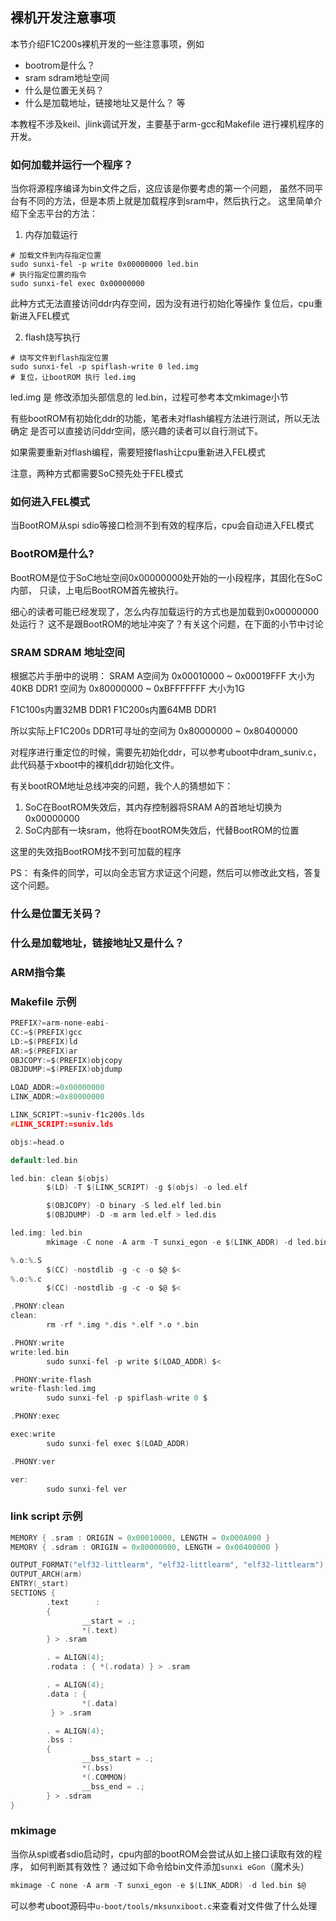 裸机开发注意事项
---------------

本节介绍F1C200s裸机开发的一些注意事项，例如
- bootrom是什么？
- sram sdram地址空间
- 什么是位置无关码？
- 什么是加载地址，链接地址又是什么？
等

本教程不涉及keil、jlink调试开发，主要基于arm-gcc和Makefile
进行裸机程序的开发。

### 如何加载并运行一个程序？
当你将源程序编译为bin文件之后，这应该是你要考虑的第一个问题，
虽然不同平台有不同的方法，但是本质上就是加载程序到sram中，然后执行之。
这里简单介绍下全志平台的方法：
1. 内存加载运行
```shell
# 加载文件到内存指定位置
sudo sunxi-fel -p write 0x00000000 led.bin
# 执行指定位置的指令
sudo sunxi-fel exec 0x00000000
```
此种方式无法直接访问ddr内存空间，因为没有进行初始化等操作
复位后，cpu重新进入FEL模式

2. flash烧写执行
```shell
# 烧写文件到flash指定位置
sudo sunxi-fel -p spiflash-write 0 led.img
# 复位，让bootROM 执行 led.img
```
led.img 是 修改添加头部信息的 led.bin，过程可参考本文mkimage小节

有些bootROM有初始化ddr的功能，笔者未对flash编程方法进行测试，所以无法确定
是否可以直接访问ddr空间，感兴趣的读者可以自行测试下。

如果需要重新对flash编程，需要短接flash让cpu重新进入FEL模式

注意，两种方式都需要SoC预先处于FEL模式

### 如何进入FEL模式
当BootROM从spi sdio等接口检测不到有效的程序后，cpu会自动进入FEL模式

### BootROM是什么?
BootROM是位于SoC地址空间0x00000000处开始的一小段程序，其固化在SoC内部，
只读，上电后BootROM首先被执行。

细心的读者可能已经发现了，怎么内存加载运行的方式也是加载到0x00000000处运行？
这不是跟BootROM的地址冲突了？有关这个问题，在下面的小节中讨论

### SRAM SDRAM 地址空间
根据芯片手册中的说明：
SRAM A空间为 0x00010000 ~ 0x00019FFF 大小为40KB
DDR1 空间为  0x80000000 ~ 0xBFFFFFFF 大小为1G

F1C100s内置32MB DDR1
F1C200s内置64MB DDR1

所以实际上F1C200s DDR1可寻址的空间为 0x80000000 ~ 0x80400000

对程序进行重定位的时候，需要先初始化ddr，可以参考uboot中dram_suniv.c，
此代码基于xboot中的裸机ddr初始化文件。

有关bootROM地址总线冲突的问题，我个人的猜想如下：
1. SoC在BootROM失效后，其内存控制器将SRAM A的首地址切换为0x00000000
2. SoC内部有一块sram，他将在bootROM失效后，代替BootROM的位置

这里的失效指BootROM找不到可加载的程序

PS：
有条件的同学，可以向全志官方求证这个问题，然后可以修改此文档，答复这个问题。

### 什么是位置无关码？

### 什么是加载地址，链接地址又是什么？

### ARM指令集

### Makefile 示例
```c
PREFIX?=arm-none-eabi-
CC:=$(PREFIX)gcc
LD:=$(PREFIX)ld
AR:=$(PREFIX)ar
OBJCOPY:=$(PREFIX)objcopy
OBJDUMP:=$(PREFIX)objdump

LOAD_ADDR:=0x00000000
LINK_ADDR:=0x80000000

LINK_SCRIPT:=suniv-f1c200s.lds
#LINK_SCRIPT:=suniv.lds

objs:=head.o

default:led.bin

led.bin: clean $(objs)
        $(LD) -T $(LINK_SCRIPT) -g $(objs) -o led.elf

        $(OBJCOPY) -O binary -S led.elf led.bin
        $(OBJDUMP) -D -m arm led.elf > led.dis

led.img: led.bin
        mkimage -C none -A arm -T sunxi_egon -e $(LINK_ADDR) -d led.bin $@

%.o:%.S
        $(CC) -nostdlib -g -c -o $@ $<
%.o:%.c
        $(CC) -nostdlib -g -c -o $@ $<

.PHONY:clean
clean:
        rm -rf *.img *.dis *.elf *.o *.bin

.PHONY:write
write:led.bin
        sudo sunxi-fel -p write $(LOAD_ADDR) $<

.PHONY:write-flash
write-flash:led.img
        sudo sunxi-fel -p spiflash-write 0 $

.PHONY:exec

exec:write
        sudo sunxi-fel exec $(LOAD_ADDR)

.PHONY:ver

ver:
        sudo sunxi-fel ver

```

### link script 示例
```c
MEMORY { .sram : ORIGIN = 0x00010000, LENGTH = 0x000A000 }
MEMORY { .sdram : ORIGIN = 0x80000000, LENGTH = 0x00400000 }

OUTPUT_FORMAT("elf32-littlearm", "elf32-littlearm", "elf32-littlearm")
OUTPUT_ARCH(arm)
ENTRY(_start)
SECTIONS {
        .text      :
        {
                __start = .;
                *(.text)
        } > .sram

        . = ALIGN(4);
        .rodata : { *(.rodata) } > .sram

        . = ALIGN(4);
        .data : {
                *(.data)
         } > .sram

        . = ALIGN(4);
        .bss :
        {
                __bss_start = .;
                *(.bss)
                *(.COMMON)
                __bss_end = .;
        } > .sdram
}

```

### mkimage
当你从spi或者sdio启动时，cpu内部的bootROM会尝试从如上接口读取有效的程序，
如何判断其有效性？
通过如下命令给bin文件添加`sunxi eGon`（魔术头）
```c
mkimage -C none -A arm -T sunxi_egon -e $(LINK_ADDR) -d led.bin $@
```

可以参考uboot源码中`u-boot/tools/mksunxiboot.c`来查看对文件做了什么处理
